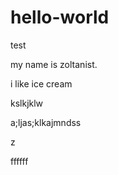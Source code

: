 # hello-world
test

my name is zoltanist.

i like ice cream

kslkjklw

a;ljas;klkajmndss

z


ffffff
